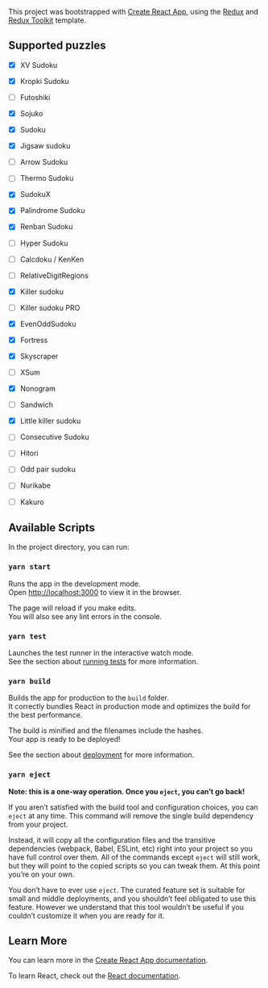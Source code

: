 This project was bootstrapped with [Create React App](https://github.com/facebook/create-react-app), using the [Redux](https://redux.js.org/) and [Redux Toolkit](https://redux-toolkit.js.org/) template.

## Supported puzzles

- [X] XV Sudoku
- [X] Kropki Sudoku
- [ ] Futoshiki
- [X] Sojuko

- [X] Sudoku
- [X] Jigsaw sudoku
- [ ] Arrow Sudoku
- [ ] Thermo Sudoku

- [X] SudokuX
- [X] Palindrome Sudoku
- [X] Renban Sudoku

- [ ] Hyper Sudoku
- [ ] Calcdoku / KenKen
- [ ] RelativeDigitRegions
- [X] Killer sudoku
- [ ] Killer sudoku PRO

- [X] EvenOddSudoku
- [X] Fortress

- [X] Skyscraper
- [ ] XSum
- [X] Nonogram
- [ ] Sandwich
- [X] Little killer sudoku

- [ ] Consecutive Sudoku
- [ ] Hitori
- [ ] Odd pair sudoku
- [ ] Nurikabe
- [ ] Kakuro

## Available Scripts

In the project directory, you can run:

### `yarn start`

Runs the app in the development mode.<br />
Open [http://localhost:3000](http://localhost:3000) to view it in the browser.

The page will reload if you make edits.<br />
You will also see any lint errors in the console.

### `yarn test`

Launches the test runner in the interactive watch mode.<br />
See the section about [running tests](https://facebook.github.io/create-react-app/docs/running-tests) for more information.

### `yarn build`

Builds the app for production to the `build` folder.<br />
It correctly bundles React in production mode and optimizes the build for the best performance.

The build is minified and the filenames include the hashes.<br />
Your app is ready to be deployed!

See the section about [deployment](https://facebook.github.io/create-react-app/docs/deployment) for more information.

### `yarn eject`

**Note: this is a one-way operation. Once you `eject`, you can’t go back!**

If you aren’t satisfied with the build tool and configuration choices, you can `eject` at any time. This command will remove the single build dependency from your project.

Instead, it will copy all the configuration files and the transitive dependencies (webpack, Babel, ESLint, etc) right into your project so you have full control over them. All of the commands except `eject` will still work, but they will point to the copied scripts so you can tweak them. At this point you’re on your own.

You don’t have to ever use `eject`. The curated feature set is suitable for small and middle deployments, and you shouldn’t feel obligated to use this feature. However we understand that this tool wouldn’t be useful if you couldn’t customize it when you are ready for it.

## Learn More

You can learn more in the [Create React App documentation](https://facebook.github.io/create-react-app/docs/getting-started).

To learn React, check out the [React documentation](https://reactjs.org/).
